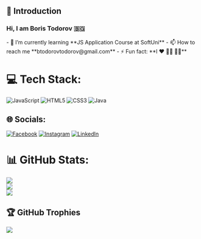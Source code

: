 <h2 align="left">👋 Introduction</h1>

<h3 align="left">Hi, I am Boris Todorov 🇧🇬</h2>
- 🌱 I’m currently learning **JS Application Course at SoftUni**
- 📫 How to reach me **btodorovtodorov@gmail.com**
- ⚡ Fun fact: **I ♥ 🏃‍♂️ 🚵‍♂️**


# 💻 Tech Stack:
![JavaScript](https://img.shields.io/badge/javascript-%23323330.svg?style=for-the-badge&logo=javascript&logoColor=%23F7DF1E) ![HTML5](https://img.shields.io/badge/html5-%23E34F26.svg?style=for-the-badge&logo=html5&logoColor=white) ![CSS3](https://img.shields.io/badge/css3-%231572B6.svg?style=for-the-badge&logo=css3&logoColor=white) ![Java](https://img.shields.io/badge/java-%23ED8B00.svg?style=for-the-badge&logo=openjdk&logoColor=white)

## 🌐 Socials:
[![Facebook](https://img.shields.io/badge/Facebook-%231877F2.svg?logo=Facebook&logoColor=white)](https://facebook.com/todorovboris) [![Instagram](https://img.shields.io/badge/Instagram-%23E4405F.svg?logo=Instagram&logoColor=white)](https://instagram.com/todorovboris) [![LinkedIn](https://img.shields.io/badge/LinkedIn-%230077B5.svg?logo=linkedin&logoColor=white)](https://linkedin.com/in/boris-todorov-b14053167) 

# 📊 GitHub Stats:
![](https://github-readme-stats.vercel.app/api?username=todorovboris&theme=dark&hide_border=false&include_all_commits=false&count_private=false)<br/>
![](https://github-readme-streak-stats.herokuapp.com/?user=todorovboris&theme=dark&hide_border=false)<br/>
![](https://github-readme-stats.vercel.app/api/top-langs/?username=todorovboris&theme=dark&hide_border=false&include_all_commits=false&count_private=false&layout=compact)

## 🏆 GitHub Trophies
![](https://github-profile-trophy.vercel.app/?username=todorovboris&theme=dark&no-frame=false&no-bg=false&margin-w=4)

